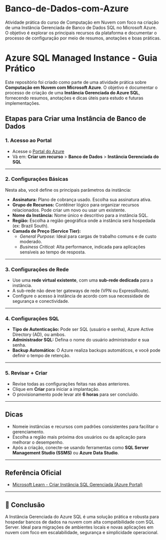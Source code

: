 # Banco-de-Dados-com-Azure
Atividade prática do curso de Computação em Nuvem com foco na criação de uma Instância Gerenciada de Banco de Dados SQL no Microsoft Azure. O objetivo é explorar os principais recursos da plataforma e documentar o processo de configuração por meio de resumos, anotações e boas práticas.

# Azure SQL Managed Instance - Guia Prático

Este repositório foi criado como parte de uma atividade prática sobre **Computação em Nuvem com Microsoft Azure**. O objetivo é documentar o processo de criação de uma **Instância Gerenciada do Azure SQL**, fornecendo resumos, anotações e dicas úteis para estudo e futuras implementações.

## Etapas para Criar uma Instância de Banco de Dados

### 1. Acesso ao Portal

- Acesse o [Portal do Azure](https://portal.azure.com)
- Vá em: **Criar um recurso** > **Banco de Dados** > **Instância Gerenciada do SQL**

---

### 2. Configurações Básicas

Nesta aba, você define os principais parâmetros da instância:

- **Assinatura:** Plano de cobrança usado. Escolha sua assinatura ativa.
- **Grupo de Recursos:** Contêiner lógico para organizar recursos relacionados. Pode criar um novo ou usar um existente.
- **Nome da Instância:** Nome único e descritivo para a instância SQL.
- **Região:** Escolha a região geográfica onde a instância será hospedada (ex: Brazil South).
- **Camada de Preço (Service Tier):**  
  - *General Purpose:* Ideal para cargas de trabalho comuns e de custo moderado.  
  - *Business Critical:* Alta performance, indicada para aplicações sensíveis ao tempo de resposta.

---

### 3. Configurações de Rede

- Use uma **rede virtual existente**, com uma **sub-rede dedicada** para a instância.
- A sub-rede não deve ter gateways de rede (VPN ou ExpressRoute).
- Configure o acesso à instância de acordo com sua necessidade de segurança e conectividade.

---

### 4. Configurações SQL

- **Tipo de Autenticação:** Pode ser SQL (usuário e senha), Azure Active Directory (AD), ou ambos.
- **Administrador SQL:** Defina o nome do usuário administrador e sua senha.
- **Backup Automático:** O Azure realiza backups automáticos, e você pode definir o tempo de retenção.

---

### 5. Revisar + Criar

- Revise todas as configurações feitas nas abas anteriores.
- Clique em **Criar** para iniciar a implantação.
- O provisionamento pode levar até **6 horas** para ser concluído.

---

## Dicas

- Nomeie instâncias e recursos com padrões consistentes para facilitar o gerenciamento.
- Escolha a região mais próxima dos usuários ou da aplicação para melhorar o desempenho.
- Após a criação, conecte-se usando ferramentas como **SQL Server Management Studio (SSMS)** ou **Azure Data Studio**.

---

## Referência Oficial

-  [Microsoft Learn - Criar Instância SQL Gerenciada (Azure Portal)](https://learn.microsoft.com/pt-br/azure/azure-sql/managed-instance/instance-create-quickstart?view=azuresql&tabs=azure-portal)

---

## 🧠 Conclusão

A Instância Gerenciada do Azure SQL é uma solução prática e robusta para hospedar bancos de dados na nuvem com alta compatibilidade com SQL Server. Ideal para migrações de ambientes locais e novas aplicações em nuvem com foco em escalabilidade, segurança e simplicidade operacional.
